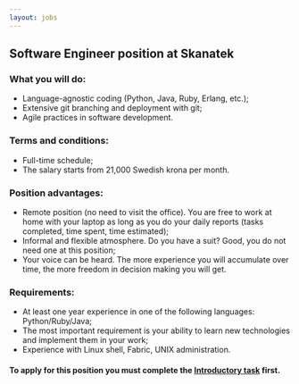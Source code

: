 ```yaml
---
layout: jobs 
---
```

## Software Engineer position at Skanatek 


### What you will do:

- Language-agnostic coding (Python, Java, Ruby, Erlang, etc.);
- Extensive git branching and deployment with git;
- Agile practices in software development.

### Terms and conditions:
- Full-time schedule;
- The salary starts from 21,000 Swedish krona per month. 

### Position advantages:
- Remote position (no need to visit the office). You are free to work at home with your laptop as long as you do your daily reports (tasks completed, time spent, time estimated);
- Informal and flexible atmosphere. Do you have a suit? Good, you do not need one at this position;
- Your voice can be heard. The more experience you will accumulate over time, the more freedom in decision making you will get.

### Requirements:
- At least one year experience in one of the following languages: Python/Ruby/Java;
- The most important requirement is your ability to learn new technologies and implement them in your work;
- Experience with Linux shell, Fabric, UNIX administration.

#### To apply for this position you must complete the [Introductory task](introductory-task.html) first.


